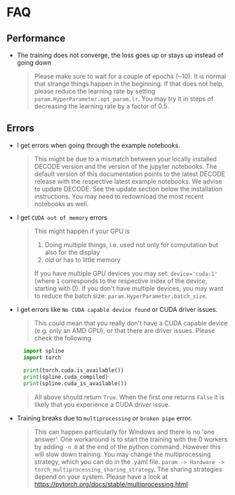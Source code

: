 # FAQ

## Performance
- The training does not converge, the loss goes up or stays up instead of going down
    > Please make sure to wait for a couple of epochs (~10). It is normal that strange things happen in the beginning. If that does not help, please reduce the learning rate by setting `param.HyperParameter.opt_param.lr`. You may try it in steps of decreasing the learning rate by a factor of 0.5.


## Errors
- I get errors when going through the example notebooks.
    > This might be due to a mismatch between your locally installed DECODE version and the version of the jupyter notebooks. The default version of this documentation points to the latest DECODE release with the respective latest example notebooks.
    We advise to update DECODE. See the update section below the installation instructions. You may need to redownload the most recent notebooks as well.

- I get `CUDA out of memory` errors
    > This might happen if your GPU is 
    > 1. Doing multiple things, i.e. used not only for computation but also for the display
    > 2. old or has to little memory
    > 
    > If you have multiple GPU devices you may set: `device='cuda:1'` (where `1` corresponds to the respective index of the device, starting with 0). If you don't have multiple devices, you may want to reduce the batch size: `param.HyperParameter.batch_size`.

- I get errors like `No CUDA capable device found` or CUDA driver issues.
    > This could mean that you really don't have a CUDA capable device (e.g. only an AMD GPU), or that there are
    driver issues. Please check the following
    ```python
      import spline
      import torch
      
      print(torch.cuda.is_available())
      print(spline.cuda_compiled)
      print(spline.cuda_is_available())
    ```
    > All above should return `True`. When the first one returns `False` it is likely that you experience a CUDA
    driver issue.

- Training breaks due to `multiprocessing` or `broken pipe` error.
    > This can happen particularly for Windows and there is no 'one answer'. 
    > One workaround is to start the training with the 0 workers by adding `-n 0` at the end of the python command. However this will slow down training.
    > You may change the multiprocessing strategy, which you can do in the .yaml file. `param -> Hardware -> torch_multiprocessing_sharing_strategy`. The sharing strategies depend on your
    > system. Please have a look at https://pytorch.org/docs/stable/multiprocessing.html
